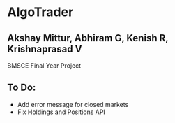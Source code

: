 # AlgoTrader

## Akshay Mittur, Abhiram G, Kenish R, Krishnaprasad V

BMSCE Final Year Project

## To Do:

- Add error message for closed markets
- Fix Holdings and Positions API
